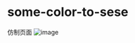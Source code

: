 # some-color-to-sese
仿制页面
![image](https://github.com/Inmay/some-color-to-sese/myNote/myNote/Assets.xcassets/屏幕照下午4.49.52.png)
